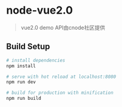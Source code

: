 # node-vue2.0

> vue2.0 demo
API由cnode社区提供

## Build Setup

``` bash
# install dependencies
npm install

# serve with hot reload at localhost:8080
npm run dev

# build for production with minification
npm run build

```
